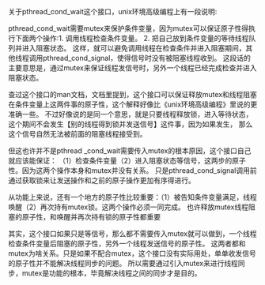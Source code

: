 关于pthread_cond_wait这个接口，unix环境高级编程上有一段说明:

pthread_cond_wait需要mutex来保护条件变量，因为mutex可以保证原子性得执行下面两个操作:1. 调用线程检查条件变量。
2. 把自己放到条件变量的等待线程队列并进入阻塞状态。
这样，就可以避免调用线程在检查条件并进入阻塞期间，其他线程调用pthread_cond_signal，使得信号时没有被阻塞线程收到。
这段话的主要意思是，通过mutex来保证线程发信号时，另外一个线程已经完成检查并进入阻塞状态。


查过这个接口的man文档，文档里提到，这个接口可以保证释放mutex和线程阻塞在条件变量上这两件事的原子性，这个解释好像比《unix环境高级编程》里说的更准确一些。
不过好像说的是同一个意思，就是只要线程释放锁，进入等待状态，这个期间不会发生【别的线程得到锁并发送信号】这件事，因为如果发生，
那么这个信号自然无法被前面的阻塞线程接受到。

但这也许并不是pthread _cond_wait需要传入mutex的根本原因，这个接口自己就应该能保证：
（1）检查条件变量（2）进入阻塞状态等信号，这两步的原子性。因为这两个操作本身和mutex并没有关系。
只是pthread_cond_signal调用前通过获取锁来让发送操作和之前的原子操作更加有序得进行。

从功能上来说，还有一个地方的原子性比较重要：（1）被告知条件变量满足，线程唤醒（2）再次持有mutex锁。这两个操作必须一同完成。
也许释放mutex线程阻塞的原子性，和唤醒并再次持有锁的原子性都重要

其实，这个接口如果只是等信号，那么都不需要传入mutex就可以做到，一个线程检查条件变量后阻塞的原子性，另外一个线程发送信号的原子性。
这两者都和mutex为啥关系。只是如果不配合mutex，这个接口没有实际用处，单单收发信号的原子性并不能解决线程同步的问题。
所以需要通过引入mutex来进行线程同步，mutex是功能的根本，毕竟解决线程之间的同步才是目的。
